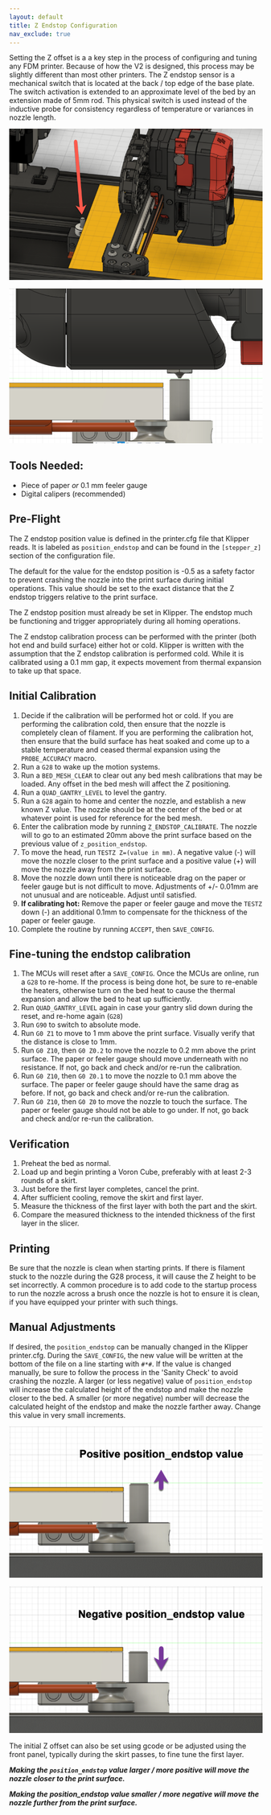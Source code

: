 ```yaml
---
layout: default
title: Z Endstop Configuration
nav_exclude: true
---
```


Setting the Z offset is a a key step in the process of configuring and tuning any FDM printer.  Because of how the V2 is designed, this process may be slightly different than most other printers.  The Z endstop sensor is a mechanical switch that is located at the back / top edge of the base plate.  The switch activation is extended to an approximate level of the bed by an extension made of 5mm rod.  This physical switch is used instead of the inductive probe for consistency regardless of temperature or variances in nozzle length.

![](./images/v2_z_endstop_location.png)

![](./images/v2_z_endstop_nozzle.png)

## Tools Needed:

* Piece of paper _or_ 0.1 mm feeler gauge
* Digital calipers (recommended)

## Pre-Flight

The Z endstop position value is defined in the printer.cfg file that Klipper reads.  It is labeled as `position_endstop` and can be found in the `[stepper_z]` section of the configuration file.

The default for the value for the endstop position is -0.5 as a safety factor to prevent crashing the nozzle into the print surface during initial operations.  This value should be set to the exact distance that the Z endstop triggers relative to the print surface.

The Z endstop position must already be set in Klipper.  The endstop much be functioning and trigger appropriately during all homing operations.

The Z endstop calibration process can be performed with the printer (both hot end and build surface) either hot or cold.  Klipper is written with the assumption that the Z endstop calibration is performed cold. While it is calibrated using a 0.1 mm gap, it expects movement from thermal expansion to take up that space.

## Initial Calibration

1. Decide if the calibration will be performed hot or cold.  If you are performing the calibration cold, then ensure that the nozzle is completely clean of filament.  If you are performing the calibration hot, then ensure that the build surface has heat soaked and come up to a stable temperature and ceased thermal expansion using the `PROBE_ACCURACY` macro.
2. Run a `G28` to wake up the motion systems.
3. Run a `BED_MESH_CLEAR` to clear out any bed mesh calibrations that may be loaded.  Any offset in the bed mesh will affect the Z positioning.
4. Run a `QUAD_GANTRY_LEVEL` to level the gantry.
5. Run a `G28` again to home and center the nozzle, and establish a new known Z value.  The nozzle should be at the center of the bed or at whatever point is used for reference for the bed mesh.
6. Enter the calibration mode by running `Z_ENDSTOP_CALIBRATE`.  The nozzle will to go to an estimated 20mm above the print surface based on the previous value of `z_position_endstop`.
7. To move the head, run `TESTZ Z=(value in mm)`.  A negative value (-) will move the nozzle closer to the print surface and a positive value (+) will move the nozzle away from the print surface.
8. Move the nozzle down until there is noticeable drag on the paper or feeler gauge but is not difficult to move.  Adjustments of +/- 0.01mm are not unusual and are noticeable.  Adjust until satisfied.
9. __If calibrating hot:__ Remove the paper or feeler gauge and move the `TESTZ` down (-) an additional 0.1mm to compensate for the thickness of the paper or feeler gauge.
10. Complete the routine by running `ACCEPT`, then `SAVE_CONFIG`.

## Fine-tuning the endstop calibration

1. The MCUs will reset after a `SAVE_CONFIG`.  Once the MCUs are online, run a `G28` to re-home.  If the process is being done hot, be sure to re-enable the heaters, otherwise turn on the bed heat to cause the thermal expansion and allow the bed to heat up sufficiently.
2. Run `QUAD_GANTRY_LEVEL` again in case your gantry slid down during the reset, and re-home again (`G28`)
3. Run `G90` to switch to absolute mode.
4. Run `G0 Z1` to move to 1 mm above the print surface.  Visually verify that the distance is close to 1mm.
5. Run `G0 Z10`, then `G0 Z0.2` to move the nozzle to 0.2 mm above the print surface.  The paper or feeler gauge should move underneath with no resistance.  If not, go back and check and/or re-run the calibration.
6. Run `G0 Z10`, then `G0 Z0.1` to move the nozzle to 0.1 mm above the surface.  The paper or feeler gauge should have the same drag as before.  If not, go back and check and/or re-run the calibration.
7. Run `G0 Z10`, then `G0 Z0` to move the nozzle to touch the surface.  The paper or feeler gauge should not be able to go under.  If not, go back and check and/or re-run the calibration.

## Verification

1. Preheat the bed as normal.
2. Load up and begin printing a Voron Cube, preferably with at least 2-3 rounds of a skirt.
3. Just before the first layer completes, cancel the print.
4. After sufficient cooling, remove the skirt and first layer.
5. Measure the thickness of the first layer with both the part and the skirt.
6. Compare the measured thickness to the intended thickness of the first layer in the slicer.

## Printing

Be sure that the nozzle is clean when starting prints.  If there is filament stuck to the nozzle during the G28 process, it will cause the Z height to be set incorrectly.  A common procedure is to add code to the startup process to run the nozzle across a brush once the nozzle is hot to ensure it is clean, if you have equipped your printer with such things.

## Manual Adjustments

If desired, the `position_endstop` can be manually changed in the Klipper printer.cfg.  During the `SAVE_CONFIG`, the new value will be written at the bottom of the file on a line starting with `#*#`.  If the value is changed manually, be sure to follow the process in the 'Sanity Check' to avoid crashing the nozzle.  A larger (or less negative) value of `position_endstop` will increase the calculated height of the endstop and make the nozzle closer to the bed.  A smaller (or more negative) number will decrease the calculated height of the endstop and make the nozzle farther away.  Change this value in very small increments.

![](./images/v2_z_endstop_positive_endstop_value.png)

![](./images/v2_z_endstop_negative_endstop_value.png)

The initial Z offset can also be set using gcode or be adjusted using the front panel, typically during the skirt passes, to fine tune the first layer.

**_Making the `position_endstop` value larger / more positive will move the nozzle closer to the print surface._**

**_Making the position\_endstop value smaller / more negative will move the nozzle further from the print surface._**
